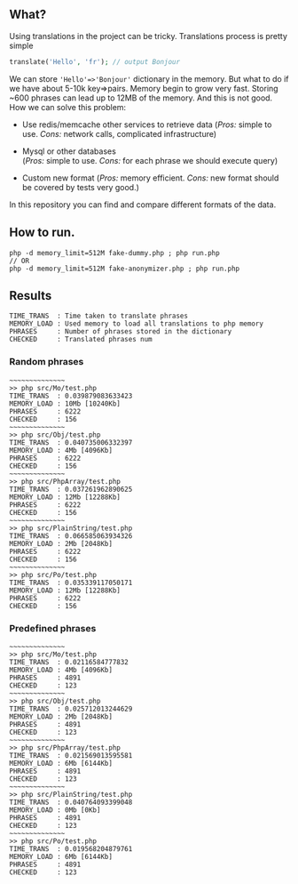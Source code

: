 ## What?
Using translations in the project can be tricky. 
Translations process is pretty simple
```php
translate('Hello', 'fr'); // output Bonjour
```
We can store `'Hello'=>'Bonjour'` dictionary in the memory.
But what to do if we have about 5-10k key=>pairs. Memory begin to grow very fast.
Storing ~600 phrases can lead up to 12MB of the memory. And this is not good.
How we can solve this problem:
- Use redis/memcache other services to retrieve data
(*Pros:* simple to use. *Cons:* network calls, complicated infrastructure)

- Mysql or other databases  
(*Pros:* simple to use. *Cons:* for each phrase we should execute query)

- Custom new format
(*Pros:* memory efficient. *Cons:* new format should be covered by tests very good.)
 
In this repository you can find and compare different formats of the data. 
  
## How to run.
```shell script
php -d memory_limit=512M fake-dummy.php ; php run.php
// OR 
php -d memory_limit=512M fake-anonymizer.php ; php run.php
```


## Results
```shell script
TIME_TRANS  : Time taken to translate phrases
MEMORY_LOAD : Used memory to load all translations to php memory
PHRASES     : Number of phrases stored in the dictionary
CHECKED     : Translated phrases num
```
### Random phrases
```
~~~~~~~~~~~~~~
>> php src/Mo/test.php
TIME_TRANS  : 0.039879083633423
MEMORY_LOAD : 10Mb [10240Kb]
PHRASES     : 6222
CHECKED     : 156
~~~~~~~~~~~~~~
>> php src/Obj/test.php
TIME_TRANS  : 0.040735006332397
MEMORY_LOAD : 4Mb [4096Kb]
PHRASES     : 6222
CHECKED     : 156
~~~~~~~~~~~~~~
>> php src/PhpArray/test.php
TIME_TRANS  : 0.037261962890625
MEMORY_LOAD : 12Mb [12288Kb]
PHRASES     : 6222
CHECKED     : 156
~~~~~~~~~~~~~~
>> php src/PlainString/test.php
TIME_TRANS  : 0.066585063934326
MEMORY_LOAD : 2Mb [2048Kb]
PHRASES     : 6222
CHECKED     : 156
~~~~~~~~~~~~~~
>> php src/Po/test.php
TIME_TRANS  : 0.035339117050171
MEMORY_LOAD : 12Mb [12288Kb]
PHRASES     : 6222
CHECKED     : 156
```
### Predefined phrases
```
~~~~~~~~~~~~~~
>> php src/Mo/test.php
TIME_TRANS  : 0.02116584777832
MEMORY_LOAD : 4Mb [4096Kb]
PHRASES     : 4891
CHECKED     : 123
~~~~~~~~~~~~~~
>> php src/Obj/test.php
TIME_TRANS  : 0.025712013244629
MEMORY_LOAD : 2Mb [2048Kb]
PHRASES     : 4891
CHECKED     : 123
~~~~~~~~~~~~~~
>> php src/PhpArray/test.php
TIME_TRANS  : 0.021569013595581
MEMORY_LOAD : 6Mb [6144Kb]
PHRASES     : 4891
CHECKED     : 123
~~~~~~~~~~~~~~
>> php src/PlainString/test.php
TIME_TRANS  : 0.040764093399048
MEMORY_LOAD : 0Mb [0Kb]
PHRASES     : 4891
CHECKED     : 123
~~~~~~~~~~~~~~
>> php src/Po/test.php
TIME_TRANS  : 0.019568204879761
MEMORY_LOAD : 6Mb [6144Kb]
PHRASES     : 4891
CHECKED     : 123
```
